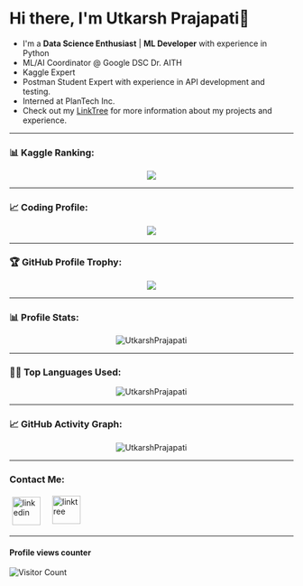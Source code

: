 # Hi there, I'm Utkarsh Prajapati👋

- I'm a **Data Science Enthusiast** | **ML Developer** with experience in Python
- ML/AI Coordinator @ Google DSC Dr. AITH
- Kaggle Expert
- Postman Student Expert with experience in API development and testing.
- Interned at PlanTech Inc.
- Check out my [LinkTree](https://linktr.ee/ut_op) for more information about my projects and experience.

---

### 📊 Kaggle Ranking:

<p align="center">
  <a target="_blank" href="https://kaggle.com/utisop/" rel="noopener noreferrer">
    <img src="https://road-to-kaggle-grandmaster.vercel.app/api/badges/utisop/notebook">
  </a>
</p>


---

### 📈 Coding Profile:
<p align="center">
  <a target="_blank" href="https://leetcode.com/utkarshprap/" rel="noopener noreferrer">
    <img src="https://leetcard.jacoblin.cool/utkarshprap?theme=dark&font=Poppins%20Infant&ext=heatmap">
  </a>
</p>

---

### 🏆 GitHub Profile Trophy:

<p align="center">
  <a href="https://github.com/ryo-ma/github-profile-trophy">
    <img src="https://github-profile-trophy.vercel.app/?username=UtkarshPrajapati&column=8&theme=darkhub&no-frame=true&no-bg=true&rank=SSS,SS,S,AAA,AA,A,B,C,SECRET"/>
  </a>
</p>

---

### 📊 Profile Stats:

<p align="center">
  <img src = "https://readme-stats-hazel-two.vercel.app/api?username=UtkarshPrajapati&bg_color=30,e96443,904e95&title_color=fff&text_color=fff" alt="UtkarshPrajapati" />
</p>

---

### 👨‍💻 Top Languages Used:

<p align="center">
  <img src = "https://readme-stats-hazel-two.vercel.app/api/top-langs/?username=UtkarshPrajapati&layout=compact&bg_color=30,e96443,904e95&title_color=fff&text_color=fff" alt="UtkarshPrajapati" />
</p>


---

### 📈 GitHub Activity Graph:

<p align="center">
  <img src = "https://github-readme-streak-stats.herokuapp.com?user=UtkarshPrajapati&theme=radical&ring=DD2727&fire=DD2727&dates=DD6227&sideNums=176FC5&sideLabels=1E90FF" alt="UtkarshPrajapati" />
</p>
  
 ---
  
### Contact Me:

<p align="left">
  <a href="https://www.linkedin.com/in/utkarsh-prajapati-175a2319a/"><img alt="linkedin" height="50px" style="padding:5px; vertical-align: middle;" src="https://pngimg.com/uploads/linkedIn/linkedIn_PNG14.png"/></a>   
  <a href="https://linktr.ee/ut_op"><img alt="linktree" height="50px" style="padding-bottom:5px; vertical-align: middle;" src="https://ph-files.imgix.net/0184521c-c83a-4810-92e7-e27474c3e738?auto=format&fit=crop&h=512&w=1024"/></a>
</p>

---

#### Profile views counter

![Visitor Count](https://profile-counter.glitch.me/{UtkarshPrajapati}/count.svg)
